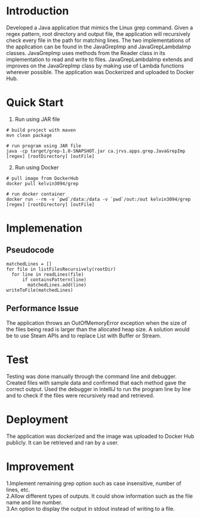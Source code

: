 # Introduction
Developed a Java application that mimics the Linux grep command. Given a regex pattern, root directory and output file, the application will recursively check every file in the path for matching lines. The two implementations of the application can be found in the JavaGrepImp and JavaGrepLambdaImp classes. JavaGrepImp uses methods from the Reader class in its implementation to read and write to files. JavaGrepLambdaImp extends and improves on the JavaGrepImp class by making use of Lambda functions wherever possible. The application was Dockerized and uploaded to Docker Hub.
# Quick Start
1. Run using JAR file
```
# build project with maven
mvn clean package

# run program using JAR file
java -cp target/grep-1.0-SNAPSHOT.jar ca.jrvs.apps.grep.JavaGrepImp [regex] [rootDirectory] [outFile]
```
2. Run using Docker
```
# pull image from DockerHub
docker pull kelvin3094/grep

# run docker container
docker run --rm -v `pwd`/data:/data -v `pwd`/out:/out kelvin3094/grep [regex] [rootDirectory] [outFile]
```		
# Implemenation 
## Pseudocode
```
matchedLines = []
for file in listFilesRecursively(rootDir)
  for line in readLines(file)
      if containsPattern(line)
        matchedLines.add(line)
writeToFile(matchedLines)
```

## Performance Issue
The application throws an OutOfMemoryError exception when the size of the files being read is larger than the allocated heap size. A solution would be to use Steam APIs and to replace List with Buffer or Stream.

# Test
Testing was done manually through the command line and debugger. Created files with sample data and confirmed that each method gave the correct output. Used the debugger in IntelliJ to run the program line by line and to check if the files were recursively read and retrieved.

# Deployment
The application was dockerized and the image was uploaded to Docker Hub publicly. It can be retrieved and ran by a user.

# Improvement
1.Implement remaining grep option such as case insensitive, number of lines, etc.  
2.Allow different types of outputs. It could show information such as the file name and line number.  
3.An option to display the output in stdout instead of writing to a file.  

